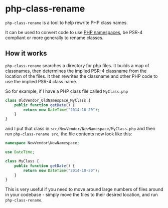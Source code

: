# php-class-rename

`php-class-rename` is a tool to help rewrite PHP class names.

It can be used to convert code to use [PHP namespaces](http://php.net/manual/en/language.namespaces.php), be PSR-4 compliant or more generally to rename classes.

## How it works

`php-class-rename` searches a directory for php files. It builds a map of classnames, then determines the implied PSR-4 classname from the location of the files. It then rewrites the classname and other PHP code to use the implied PSR-4 class name.

So for example, if I have a PHP class file called `MyClass.php`
```php
class OldVendor_OldNamespace_MyClass {
    public function getDate() {
        return new DateTime("2014-10-20");
    }
}
```

and I put that class in `src/NewVendor/NewNamespace/MyClass.php` and then run `php-class-rename src`, the file contents now look like this:

```php
namespace NewVendor\NewNamespace;

use DateTime;

class MyClass {
    public function getDate() {
        return new DateTime("2014-10-20");
    }
}
```

This is very useful if you need to move around large numbers of files around in your codebase - simply move the files to their desired location, and run `php-class-rename`.
